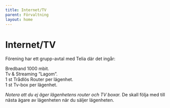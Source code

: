 ```yaml
---
title: Internet/TV
parent: Förvaltning
layout: home
---
```


# Internet/TV

Förening har ett grupp-avtal med Telia där det ingår:

Bredband 1000 mbit.  
Tv & Streaming ”Lagom”.  
1 st Trådlös Router per lägenhet.  
1 st Tv-box per lägenhet.  

*Notera att du ej äger lägenhetens router och TV boxar.* De skall följa med till nästa ägare av lägenheten när du säljer lägenheten.